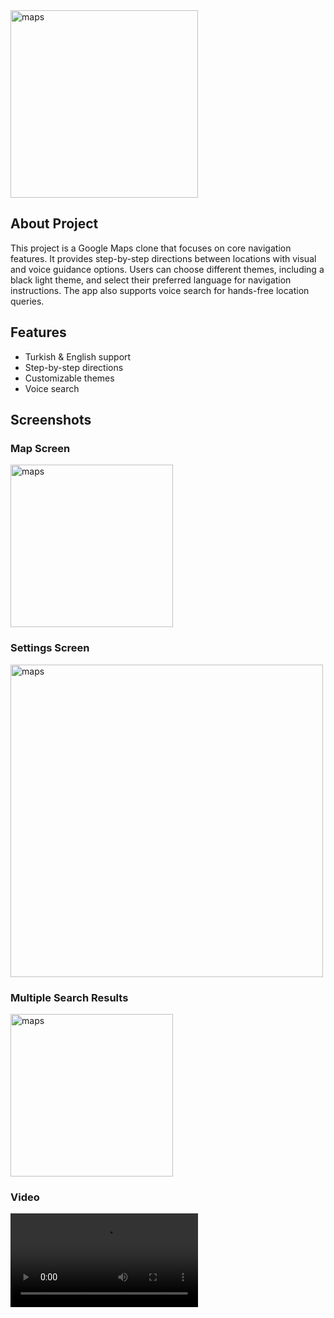 <img src="https://github.com/kagantemizkan/mapsForBlinds/assets/46727689/85adde05-ba52-4f98-b8be-5e5c28b64a4c" alt="maps" width="300">

## About Project
This project is a Google Maps clone that focuses on core navigation features. It provides step-by-step directions between locations with visual and voice guidance options. Users can choose different themes, including a black light theme, and select their preferred language for navigation instructions. The app also supports voice search for hands-free location queries.

## Features
- Turkish & English support
- Step-by-step directions
- Customizable themes 
- Voice search 

## Screenshots

### Map Screen
<img src="https://github.com/kagantemizkan/mapsForBlinds/assets/46727689/64543788-bc8f-41dc-bc34-aaaae7ab022a" alt="maps" width="260" />

### Settings Screen
<img src="https://github.com/kagantemizkan/mapsForBlinds/assets/46727689/3febbfbd-f26a-4b92-bada-ed49d7919549" alt="maps" width="500" />

### Multiple Search Results
<img src="https://github.com/kagantemizkan/RNmaps/assets/46727689/3db80b35-d9ff-4dea-ba6d-ae89acb4e1fb" alt="maps" width="260" />

### Video
<video src="https://github.com/kagantemizkan/mapsForBlinds/assets/46727689/95d82f03-e323-4b8b-81d5-59b761938842" alt="maps" />





